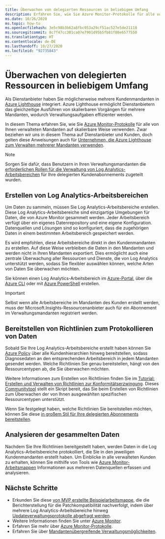 ```yaml
---
title: Überwachen von delegierten Ressourcen in beliebigem Umfang
description: Erfahren Sie, wie Sie Azure Monitor-Protokolle für alle von Ihnen verwalteten Mandanten auf skalierbare Weise verwenden.
ms.date: 10/26/2020
ms.topic: how-to
ms.openlocfilehash: 3e5c98b3b62a8fbc953a29cf51ac527e5de21110
ms.sourcegitcommit: 8c7f47cc301ca07e7901d95b5fb81f08e6577550
ms.translationtype: HT
ms.contentlocale: de-DE
ms.lasthandoff: 10/27/2020
ms.locfileid: "92735843"
---
```

# <a name="monitor-delegated-resources-at-scale"></a>Überwachen von delegierten Ressourcen in beliebigem Umfang

Als Dienstanbieter haben Sie möglicherweise mehrere Kundenmandanten in [Azure Lighthouse](../overview.md) integriert. Azure Lighthouse ermöglicht Dienstanbietern das gleichzeitige Ausführen von skalierbaren Vorgängen für mehrere Mandanten, wodurch Verwaltungsaufgaben effizienter werden.

In diesem Thema erfahren Sie, wie Sie [Azure Monitor-Protokolle](../../azure-monitor/platform/data-platform-logs.md) für alle von Ihnen verwalteten Mandanten auf skalierbare Weise verwenden. Zwar beziehen wir uns in diesem Thema auf Dienstanbieter und Kunden, doch gelten diese Anweisungen auch für [Unternehmen, die Azure Lighthouse zum Verwalten mehrerer Mandanten verwenden](../concepts/enterprise.md).

> [!NOTE]
> Sorgen Sie dafür, dass Benutzern in Ihren Verwaltungsmandanten die [erforderlichen Rollen für die Verwaltung von Log Analytics-Arbeitsbereichen](../../azure-monitor/platform/manage-access.md#manage-access-using-azure-permissions) für Ihre delegierten Kundenabonnements zugeteilt wurden.

## <a name="create-log-analytics-workspaces"></a>Erstellen von Log Analytics-Arbeitsbereichen

Um Daten zu sammeln, müssen Sie Log Analytics-Arbeitsbereiche erstellen. Diese Log Analytics-Arbeitsbereiche sind einzigartige Umgebungen für Daten, die von Azure Monitor gesammelt werden. Jeder Arbeitsbereich verfügt über ein eigenes Datenrepository und eine eigene Konfiguration. Datenquellen und Lösungen sind so konfiguriert, dass die zugehörigen Daten in einem bestimmten Arbeitsbereich gespeichert werden.

Es wird empfohlen, diese Arbeitsbereiche direkt in den Kundenmandanten zu erstellen. Auf diese Weise verbleiben die Daten in den Mandanten und werden nicht in Ihren Mandanten exportiert. Dies ermöglicht auch eine zentrale Überwachung aller Ressourcen und Dienste, die von Log Analytics unterstützt werden, sodass Sie flexibler auswählen können, welche Arten von Daten Sie überwachen möchten.

Sie können einen Log Analytics-Arbeitsbereich im [Azure-Portal](../../azure-monitor/learn/quick-create-workspace.md), über die [Azure CLI](../../azure-monitor/learn/quick-create-workspace-cli.md) oder mit [Azure PowerShell](../../azure-monitor/platform/powershell-workspace-configuration.md) erstellen.

> [!IMPORTANT]
> Selbst wenn alle Arbeitsbereiche im Mandanten des Kunden erstellt werden, muss der Microsoft.Insights-Ressourcenanbieter auch für ein Abonnement im Verwaltungsmandanten registriert werden.

## <a name="deploy-policies-that-log-data"></a>Bereitstellen von Richtlinien zum Protokollieren von Daten

Sobald Sie Ihre Log Analytics-Arbeitsbereiche erstellt haben können Sie [Azure Policy](../../governance/policy/index.yml) über alle Kundenhierarchien hinweg bereitstellen, sodass Diagnosedaten an den entsprechenden Arbeitsbereich in jedem Mandanten gesendet werden. Welche Richtlinien Sie genau bereitstellen, hängt von den Ressourcentypen ab, die Sie überwachen möchten.

Weitere Informationen zum Erstellen von Richtlinien finden Sie im [Tutorial: Erstellen und Verwalten von Richtlinien zur Konformitätserzwingung](../../governance/policy/tutorials/create-and-manage.md). Dieses [Communitytool](https://github.com/Azure/Azure-Lighthouse-samples/tree/master/tools/azure-diagnostics-policy-generator) stellt ein Skript bereit, das Sie beim Erstellen von Richtlinien zum Überwachen der von Ihnen ausgewählten spezifischen Ressourcentypen unterstützt.

Wenn Sie festgelegt haben, welche Richtlinien Sie bereitstellen möchten, können Sie diese [in großem Stil für Ihre delegierten Abonnements bereitstellen](policy-at-scale.md).

## <a name="analyze-the-gathered-data"></a>Analysieren der gesammelten Daten

Nachdem Sie Ihre Richtlinien bereitgestellt haben, werden Daten in die Log Analytics-Arbeitsbereiche protokolliert, die Sie in den jeweiligen Kundenmandanten erstellt haben. Um Einblicke in alle verwalteten Kunden zu erhalten, können Sie mithilfe von Tools wie [Azure Monitor-Arbeitsmappen](../../azure-monitor/platform/workbooks-overview.md) Informationen aus mehreren Datenquellen erfassen und analysieren. 

## <a name="next-steps"></a>Nächste Schritte

- Erkunden Sie diese [von MVP erstellte Beispielarbeitsmappe](https://github.com/scautomation/Azure-Automation-Update-Management-Workbooks), die die Berichterstellung für die Patchkompatibilität nachverfolgt, indem über mehrere Log Analytics-Arbeitsbereiche hinweg [Updateverwaltungsprotokolle abgefragt werden](../../automation/update-management/update-mgmt-query-logs.md). 
- Weitere Informationen finden Sie unter [Azure Monitor](../../azure-monitor/index.yml).
- Erfahren Sie mehr über [Azure Monitor-Protokolle](../../azure-monitor/platform/data-platform-logs.md).
- Erfahren Sie über [Mandantenübergreifende Verwaltungsmöglichkeiten](../concepts/cross-tenant-management-experience.md).

